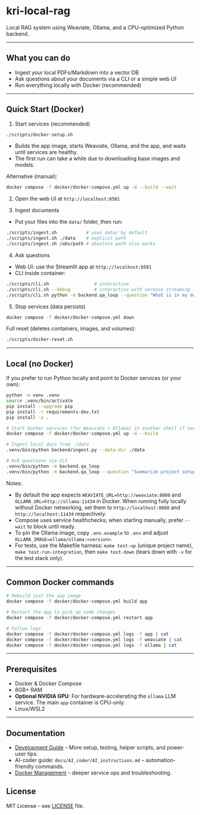 # kri-local-rag

Local RAG system using Weaviate, Ollama, and a CPU-optimized Python backend.

---

## What you can do

- Ingest your local PDFs/Markdown into a vector DB
- Ask questions about your documents via a CLI or a simple web UI
- Run everything locally with Docker (recommended)

---

## Quick Start (Docker)

1) Start services (recommended)
```bash
./scripts/docker-setup.sh
```
- Builds the app image, starts Weaviate, Ollama, and the app, and waits until services are healthy.
- The first run can take a while due to downloading base images and models.

Alternative (manual):
```bash
docker compose -f docker/docker-compose.yml up -d --build --wait
```

2) Open the web UI at `http://localhost:8501`

3) Ingest documents
- Put your files into the `data/` folder, then run:
```bash
./scripts/ingest.sh           # uses data/ by default
./scripts/ingest.sh ./data    # explicit path
./scripts/ingest.sh /abs/path # absolute path also works
```

4) Ask questions
- Web UI: use the Streamlit app at `http://localhost:8501`
- CLI inside container:
```bash
./scripts/cli.sh                 # interactive
./scripts/cli.sh --debug         # interactive with verbose streaming logs
./scripts/cli.sh python -m backend.qa_loop --question "What is in my docs?"
```

5) Stop services (data persists)
```bash
docker compose -f docker/docker-compose.yml down
```

Full reset (deletes containers, images, and volumes):
```bash
./scripts/docker-reset.sh
```

---

## Local (no Docker)

If you prefer to run Python locally and point to Docker services (or your own):

```bash
python -m venv .venv
source .venv/bin/activate
pip install --upgrade pip
pip install -r requirements-dev.txt
pip install -e .

# Start Docker services (for Weaviate + Ollama) in another shell if needed
docker compose -f docker/docker-compose.yml up -d --build

# Ingest local docs from ./data
.venv/bin/python backend/ingest.py --data-dir ./data

# Ask questions via CLI
.venv/bin/python -m backend.qa_loop
.venv/bin/python -m backend.qa_loop --question "Summarize project setup"
```

Notes:
- By default the app expects `WEAVIATE_URL=http://weaviate:8080` and `OLLAMA_URL=http://ollama:11434` in Docker. When running fully locally without Docker networking, set them to `http://localhost:8080` and `http://localhost:11434` respectively.
 - Compose uses service healthchecks; when starting manually, prefer `--wait` to block until ready.
 - To pin the Ollama image, copy `.env.example` to `.env` and adjust `OLLAMA_IMAGE=ollama/ollama:<version>`.
 - For tests, use the Makefile harness: `make test-up` (unique project name), `make test-run-integration`, then `make test-down` (tears down with `-v` for the test stack only).

---

## Common Docker commands

```bash
# Rebuild just the app image
docker compose -f docker/docker-compose.yml build app

# Restart the app to pick up code changes
docker compose -f docker/docker-compose.yml restart app

# Follow logs
docker compose -f docker/docker-compose.yml logs -f app | cat
docker compose -f docker/docker-compose.yml logs -f weaviate | cat
docker compose -f docker/docker-compose.yml logs -f ollama | cat
```

---

## Prerequisites
- Docker & Docker Compose
- 8GB+ RAM
- **Optional NVIDIA GPU**: For hardware-accelerating the `ollama` LLM service. The main `app` container is CPU-only.
- Linux/WSL2

---

## Documentation

- [Development Guide](docs/dev_test_CI/DEVELOPMENT.md) – More setup, testing, helper scripts, and power-user tips.
- AI-coder guide: `docs/AI_coder/AI_instructions.md` – automation-friendly commands.
- [Docker Management](docs/operate/docker-management.md) – deeper service ops and troubleshooting.

## License

MIT License - see [LICENSE](LICENSE) file.
